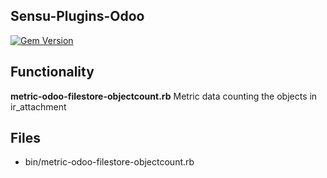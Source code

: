 ## Sensu-Plugins-Odoo

[![Gem Version](https://badge.fury.io/rb/sensu-plugins-odoo.svg)](https://badge.fury.io/rb/sensu-plugins-odoo)

## Functionality

**metric-odoo-filestore-objectcount.rb**
Metric data counting the objects in  ir_attachment

## Files

* bin/metric-odoo-filestore-objectcount.rb
